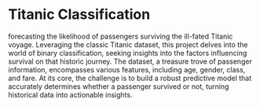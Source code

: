 # Titanic Classification

forecasting the likelihood of passengers surviving the ill-fated Titanic voyage. Leveraging the classic Titanic dataset, this project delves into the world of binary classification, seeking insights into the factors influencing survival on that historic journey.
The dataset, a treasure trove of passenger information, encompasses various features, including age, gender, class, and fare. At its core, the challenge is to build a robust predictive model that accurately determines whether a passenger survived or not, turning historical data into actionable insights.
